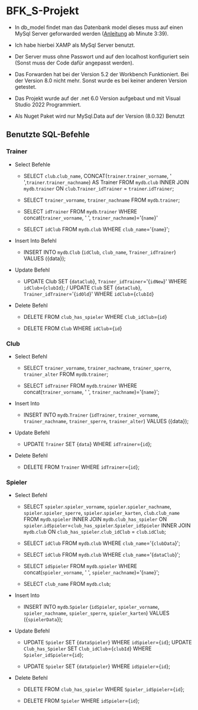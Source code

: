 # BFK_S-Projekt

- In db_model findet man das Datenbank model dieses muss auf einen MySql Server geforwarded werden ([Anleitung](https://www.youtube.com/watch?v=gEuFBDHnz1w) ab Minute 3:39).

- Ich habe hierbei XAMP als MySql Server benutzt. 

- Der Server muss ohne Passwort und auf den localhost konfiguriert sein (Sonst muss der Code dafür angepasst werden).

- Das Forwarden hat bei der Version 5.2 der Workbench Funktioniert. Bei der Version 8.0 nicht mehr. Sonst wurde es bei keiner anderen Version getestet.

- Das Projekt wurde auf der .net 6.0 Version aufgebaut und mit Visual Studio 2022 Programmiert.

- Als Nuget Paket wird nur MySql.Data auf der Version (8.0.32) Benutzt





## Benutzte SQL-Befehle

### Trainer
- Select Befehle
  - SELECT `club`.`club_name`, CONCAT(`trainer`.`trainer_vorname`, ' ',`trainer`.`trainer_nachname`) AS Trainer FROM `mydb`.`club` INNER JOIN `mydb`.`trainer` ON `club`.`Trainer_idTrainer` = `trainer`.`idTrainer`;

  - SELECT `trainer_vorname`, `trainer_nachname` FROM `mydb`.`trainer`;

  - SELECT `idTrainer` FROM `mydb`.`trainer` WHERE concat(`trainer_vorname`, ' ', `trainer_nachname`)='{`name`}'

  - SELECT `idClub` FROM `mydb`.`club` WHERE `club_name`='{`name`}';


  
- Insert Into Befehl
  - INSERT INTO `mydb`.`Club` (`idClub`, `club_name`, `Trainer_idTrainer`) VALUES ({data});



- Update Befehl
  - UPDATE Club SET {`dataClub`}, `Trainer_idTrainer`='{`idNew`}' WHERE `idClub`={`clubId`}; / UPDATE `Club` SET {`dataClub`}, `Trainer_idTrainer`='{`idOld`}' WHERE `idClub`={`clubId`}


 
- Delete Befehl
  - DELETE FROM `club_has_spieler` WHERE `Club_idClub`={`id`}

  - DELETE FROM `Club` WHERE `idClub`={`id`}



### Club
- Select Befehl
  - SELECT `trainer_vorname`, `trainer_nachname`, `trainer_sperre`, `trainer_alter` FROM `mydb`.`trainer`;

  - SELECT `idTrainer` FROM `mydb`.`trainer` WHERE concat(`trainer_vorname`, ' ', `trainer_nachname`)='{`name`}';


- Insert Into
  - INSERT INTO `mydb`.`Trainer` (`idTrainer`, `trainer_vorname`, `trainer_nachname`, `trainer_sperre`, `trainer_alter`) VALUES ({data});


- Update Befehl
  - UPDATE `Trainer` SET {`data`} WHERE `idTrainer`={`id`};


- Delete Befehl
  - DELETE FROM `Trainer` WHERE `idTrainer`={`id`};


### Spieler
- Select Befehl
  - SELECT `spieler`.`spieler_vorname`, `spieler`.`spieler_nachname`, `spieler`.`spieler_sperre`, `spieler`.`spieler_karten`, `club`.`club_name` FROM `mydb`.`spieler` INNER JOIN `mydb`.`club_has_spieler` ON `spieler`.`idSpieler`=`club_has_spieler`.`Spieler_idSpieler` INNER JOIN `mydb`.`club` ON `club_has_spieler`.`club_idClub` = `club`.`idClub`;
  
  - SELECT `idClub` FROM `mydb`.`club` WHERE `club_name`='{`clubData`}';

  - SELECT `idClub` FROM `mydb`.`club` WHERE `club_name`='{`dataClub`}';

  - SELECT `idSpieler` FROM `mydb`.`spieler` WHERE concat(`spieler_vorname`, ' ', `spieler_nachname`)='{`name`}';

  - SELECT `club_name` FROM `mydb`.`club`;


- Insert Into
  - INSERT INTO `mydb`.`Spieler` (`idSpieler`, `spieler_vorname`, `spieler_nachname`, `spieler_sperre`, `spieler_karten`) VALUES ({`spielerData`});


- Update Befehl
  - UPDATE `Spieler` SET {`dataSpieler`} WHERE `idSpieler`={`id`}; UPDATE `Club_has_Spieler` SET `Club_idClub`={`clubId`} WHERE `Spieler_idSpieler`={`id`};

  - UPDATE `Spieler` SET {`dataSpieler`} WHERE `idSpieler`={`id`};


- Delete Befehl
  - DELETE FROM `club_has_spieler` WHERE `Spieler_idSpieler`={`id`};

  - DELETE FROM `Spieler` WHERE `idSpieler`={`id`};
